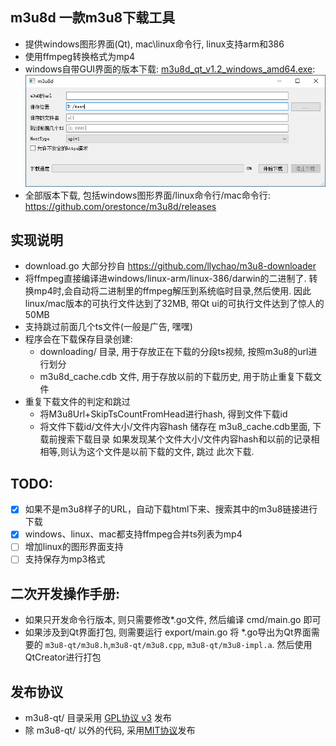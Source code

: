 ## m3u8d 一款m3u8下载工具
* 提供windows图形界面(Qt), mac\linux命令行, linux支持arm和386 
* 使用ffmpeg转换格式为mp4
* windows自带GUI界面的版本下载: [m3u8d_qt_v1.2_windows_amd64.exe](https://github.com/orestonce/m3u8d/releases/download/v1.2/m3u8d_qt_v1.2_windows_amd64.exe):
    ![](m3u8d-qt/screenshot.png)
* 全部版本下载, 包括windows图形界面/linux命令行/mac命令行: https://github.com/orestonce/m3u8d/releases    

## 实现说明
* download.go 大部分抄自 https://github.com/llychao/m3u8-downloader
* 将ffmpeg直接编译进windows/linux-arm/linux-386/darwin的二进制了.
  转换mp4时,会自动将二进制里的ffmpeg解压到系统临时目录,然后使用.
  因此linux/mac版本的可执行文件达到了32MB, 带Qt ui的可执行文件达到了惊人的 50MB
* 支持跳过前面几个ts文件(一般是广告, 嘿嘿)
* 程序会在下载保存目录创建:
    * downloading/ 目录, 用于存放正在下载的分段ts视频, 按照m3u8的url进行划分
    * m3u8d_cache.cdb 文件, 用于存放以前的下载历史, 用于防止重复下载文件
* 重复下载文件的判定和跳过    
    * 将M3u8Url+SkipTsCountFromHead进行hash, 得到文件下载id
    * 将文件下载id/文件大小/文件内容hash 储存在 m3u8_cache.cdb里面, 下载前搜索下载目录
    如果发现某个文件大小/文件内容hash和以前的记录相相等,则认为这个文件是以前下载的文件, 跳过
    此次下载.
## TODO:
  * [x] 如果不是m3u8样子的URL，自动下载html下来、搜索其中的m3u8链接进行下载
  * [x] windows、linux、mac都支持ffmpeg合并ts列表为mp4
  * [ ] 增加linux的图形界面支持
  * [ ] 支持保存为mp3格式
## 二次开发操作手册:
* 如果只开发命令行版本, 则只需要修改*.go文件, 然后编译 cmd/main.go 即可
* 如果涉及到Qt界面打包, 则需要运行 export/main.go 将 *.go导出为Qt界面需要的
`m3u8-qt/m3u8.h`,`m3u8-qt/m3u8.cpp`, `m3u8-qt/m3u8-impl.a`. 然后使用QtCreator进行打包
## 发布协议
* m3u8-qt/ 目录采用 [GPL协议 v3](m3u8d-qt/LICENSE) 发布
* 除 m3u8-qt/ 以外的代码, 采用[MIT协议](LICENSE)发布 
